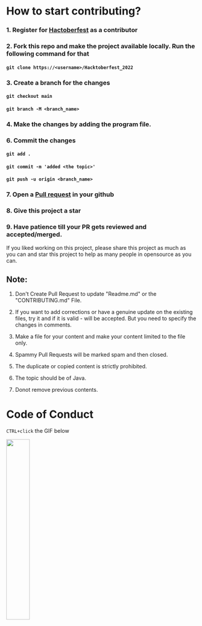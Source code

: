 # How to start contributing?

### 1. Register for [Hactoberfest](https://hacktoberfest.com/) as a contributor

### 2. Fork this repo and make the project available locally. Run the following command for that

#### `git clone https://<username>/Hacktoberfest_2022`

### 3. Create a branch for the changes

#### `git checkout main`

#### `git branch -M <branch_name>`

### 4. Make the changes by adding the program file.

### 6. Commit the changes

#### `git add .`

#### `git commit -m 'added <the topic>'`

#### `git push -u origin <branch_name>`

### 7. Open a [Pull request](https://medium.com/@pragyasapkota/how-to-create-a-pull-request-in-github-a-small-guide-to-beginners-in-hacktober-2022-f4f5ff214542) in your github

### 8. Give this project a star

### 9. Have patience till your PR gets reviewed and accepted/merged.

If you liked working on this project, please share this project as much as you can and star this project to help as many people in opensource as you can.

## Note:

1. Don't Create Pull Request to update "Readme.md" or the "CONTRIBUTING.md" File.

2. If you want to add corrections or have a genuine update on the existing files, try it and if it is valid - will be accepted. But you need to specify the changes in comments.

3. Make a file for your content and make your content limited to the file only.

4. Spammy Pull Requests will be marked spam and then closed.

5. The duplicate or copied content is strictly prohibited.

6. The topic should be of Java.

7. Donot remove previous contents.

# Code of Conduct

`CTRL+click` the GIF below

<p><a href="https://github.com/mubashir72/Hacktoberfest_2022/blob/main/CODEOFCONDUCT.md"><img width=35% src="https://media.giphy.com/media/qHRwTyhWIj4UU/200w_d.gif"></a></p>
